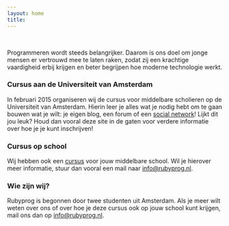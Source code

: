 ```yaml
---
layout: home
title:
---
```


&nbsp;

Programmeren wordt steeds belangrijker. Daarom is ons doel om jonge mensen er vertrouwd mee te laten raken, zodat zij een krachtige vaardigheid erbij krijgen en beter begrijpen hoe moderne technologie werkt.



### Cursus aan de Universiteit van Amsterdam

In februari 2015 organiseren wij de cursus voor middelbare scholieren op de Universiteit van Amsterdam. Hierin leer je alles wat je nodig hebt om te gaan bouwen wat je wilt: je eigen blog, een forum of een [social network](http://twitter.com)! Lijkt dit jou leuk? Houd dan vooral deze site in de gaten voor verdere informatie over hoe je je kunt inschrijven!

### Cursus op school

Wij hebben ook een [cursus](/ruby/hoofdstuk1) voor jouw middelbare school. Wil je hierover meer informatie, stuur dan vooral een mail naar [info@rubyprog.nl](mailto:info@rubyprog.nl).

### Wie zijn wij?

Rubyprog is begonnen door twee studenten uit Amsterdam. Als je meer wilt weten over ons of over hoe je deze cursus ook op jouw school kunt krijgen, mail ons dan op [info@rubyprog.nl](mailto:info@rubyprog.nl).
